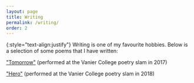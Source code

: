 ```yaml
---
layout: page
title: Writing
permalink: /writing/
order: 2
---
```


{:style="text-align:justify"}
Writing is one of my favourite hobbies. Below is a selection of some poems that I have written:

["Tomorrow"](../documents/tomorrow.pdf) (performed at the Vanier College poetry slam in 2017)

["Hero"](../documents/hero.pdf) (performed at the Vanier College poetry slam in 2018)